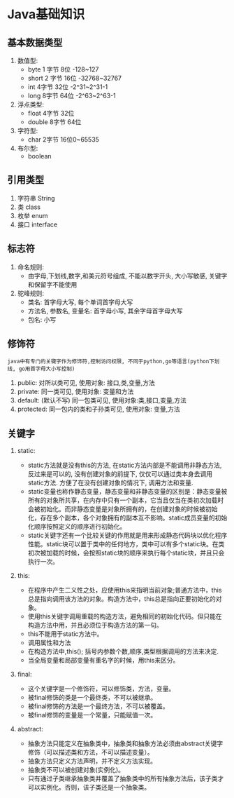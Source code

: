 # Java基础知识
 
## 基本数据类型
1. 数值型: 
    - byte  1 字节 8位 -128~127
    - short 2 字节 16位 -32768~32767
    - int   4字节  32位 -2^31~2^31-1
    - long  8字节  64位 -2^63~2^63-1
2. 浮点类型:
    - float 4字节  32位
    - double 8字节 64位
3. 字符型:
    - char 2字节 16位0~65535
4. 布尔型:
    - boolean 

## 引用类型
1. 字符串 String
2. 类    class
3. 枚举  enum
4. 接口  interface

## 标志符
1. 命名规则:
    - 由字母,下划线,数字,和美元符号组成, 不能以数字开头, 大小写敏感, 关键字和保留字不能使用
2. 驼峰规则:
    - 类名: 首字母大写, 每个单词首字母大写
    - 方法名, 参数名, 变量名: 首字母小写, 其余字母首字母大写
    - 包名: 小写

## 修饰符
    java中有专门的关键字作为修饰符,控制访问权限, 不同于python,go等语言(python下划线, go用首字母大小写控制)    
1. public: 对所以类可见, 使用对象: 接口,类,变量,方法
2. private: 同一类可见, 使用对象: 变量和方法
3. default: (默认不写) 同一包类可见, 使用对象:类,接口,变量,方法
4. protected: 同一包内的类和子孙类可见, 使用对象: 变量,方法


## 关键字

1. static: 
    - static方法就是没有this的方法, 在static方法内部是不能调用非静态方法, 反过来是可以的, 没有创建对象的前提下, 仅仅可以通过类本身去调用static方法. 方便了在没有创建对象的情况下, 调用方法和变量.
    - static变量也称作静态变量，静态变量和非静态变量的区别是：静态变量被所有的对象所共享，在内存中只有一个副本，它当且仅当在类初次加载时会被初始化。而非静态变量是对象所拥有的，在创建对象的时候被初始化，存在多个副本，各个对象拥有的副本互不影响。static成员变量的初始化顺序按照定义的顺序进行初始化。
    - static关键字还有一个比较关键的作用就是用来形成静态代码块以优化程序性能。static块可以置于类中的任何地方，类中可以有多个static块。在类初次被加载的时候，会按照static块的顺序来执行每个static块，并且只会执行一次。  

 2. this:
    - 在程序中产生二义性之处，应使用this来指明当前对象;普通方法中，this总是指向调用该方法的对象。构造方法中，this总是指向正要初始化的对象。
    - 使用this关键字调用重载的构造方法，避免相同的初始化代码。但只能在构造方法中用，并且必须位于构造方法的第一句。
    - this不能用于static方法中。
    - 调用属性和方法
    - 在构造方法中,this(); 括号内参数个数,顺序,类型根据调用的方法来决定.
    - 当全局变量和局部变量有重名字的时候，用this来区分。  

3. final:
    - 这个关键字是一个修饰符，可以修饰类，方法，变量。
    - 被final修饰的类是一个最终类，不可以被继承。
    - 被final修饰的方法是一个最终方法，不可以被覆盖。
    - 被final修饰的变量是一个常量，只能赋值一次。  

4. abstract:
    - 抽象方法只能定义在抽象类中，抽象类和抽象方法必须由abstract关键字修饰（可以描述类和方法，不可以描述变量）。
    - 抽象方法只定义方法声明，并不定义方法实现。
    - 抽象类不可以被创建对象(实例化)。
    - 只有通过子类继承抽象类并覆盖了抽象类中的所有抽象方法后，该子类才可以实例化。否则，该子类还是一个抽象类。    


